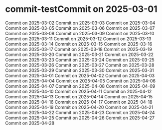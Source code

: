 # commit-testCommit on 2025-03-01
Commit on 2025-03-02
Commit on 2025-03-03
Commit on 2025-03-04
Commit on 2025-03-05
Commit on 2025-03-06
Commit on 2025-03-07
Commit on 2025-03-08
Commit on 2025-03-09
Commit on 2025-03-10
Commit on 2025-03-11
Commit on 2025-03-12
Commit on 2025-03-13
Commit on 2025-03-14
Commit on 2025-03-15
Commit on 2025-03-16
Commit on 2025-03-17
Commit on 2025-03-18
Commit on 2025-03-19
Commit on 2025-03-20
Commit on 2025-03-21
Commit on 2025-03-22
Commit on 2025-03-23
Commit on 2025-03-24
Commit on 2025-03-25
Commit on 2025-03-26
Commit on 2025-03-27
Commit on 2025-03-28
Commit on 2025-03-29
Commit on 2025-03-30
Commit on 2025-03-31
Commit on 2025-04-01
Commit on 2025-04-02
Commit on 2025-04-03
Commit on 2025-04-04
Commit on 2025-04-05
Commit on 2025-04-06
Commit on 2025-04-07
Commit on 2025-04-08
Commit on 2025-04-09
Commit on 2025-04-10
Commit on 2025-04-11
Commit on 2025-04-12
Commit on 2025-04-13
Commit on 2025-04-14
Commit on 2025-04-15
Commit on 2025-04-16
Commit on 2025-04-17
Commit on 2025-04-18
Commit on 2025-04-19
Commit on 2025-04-20
Commit on 2025-04-21
Commit on 2025-04-22
Commit on 2025-04-23
Commit on 2025-04-24
Commit on 2025-04-25
Commit on 2025-04-26
Commit on 2025-04-27
Commit on 2025-04-28

